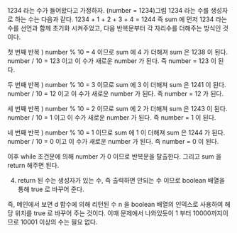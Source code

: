 1234 라는 수가 들어왔다고 가정하자. (number = 1234)그럼 1234 라는 수를 생성자로 하는 수는 다음과 같다.
1234 + 1 + 2 + 3 + 4 = 1244
즉 sum 에 먼저 1234 라는 수를 선언과 함께 초기화 시켜주었고, 다음 반복문부터 각 자리수를 더해주는 방식인 것이다.

첫 번째 반복 )
number % 10 = 4 이므로 sum 에 4 가 더해져 sum 은 1238 이 된다.
number / 10 = 123 이고 이 수가 새로운 number 가 된다. 즉 number = 123 이 된다.

 

두 번째 반복 )
number % 10 = 3 이므로  sum 에 3 이 더해져 sum 은 1241 이 된다.
number / 10 = 12 이고 이 수가 새로운 number 가 된다. 즉 number = 12 가 된다.

세 번째 반복 )
number % 10 = 2 이므로  sum 에 2 가 더해져 sum 은 1243 이 된다.
number / 10 = 1 이고 이 수가 새로운 number 가 된다. 즉 number = 1 이 된다.

네 번째 반복 )
number % 10 = 1 이므로  sum 에 1 이 더해져 sum 은 1244 가 된다.
number / 10 = 0 이고 이 수가 새로운 number 가 된다. 즉 number = 0 이 된다.

이후 while 조건문에 의해 number 가 0 이므로 반복문을 탈출한다.
그리고 sum 을 return 해주면 된다.


4. return 된 수는 생성자가 있는 수, 즉 출력하면 안되는 수 이므로 boolean 배열을 통해 true 로 바꾸어 준다.

즉, 메인에서 보면 d 함수에 의해 리턴된 수 n 을 boolean 배열의 인덱스로 사용하여 해당 위치를 true 로 바꾸어 주는 것이다.
이때 문제에서 나와있듯이 1 부터 10000까지이므로 10001 이상의 수는 필요 없다.
